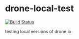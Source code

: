 # drone-local-test
[![Build Status](http://drone.ipedrazas.k8s.co.uk/api/badge/github.com/ipedrazas/drone-local-test/status.svg?branch=master)](http://drone.ipedrazas.k8s.co.uk/github.com/ipedrazas/drone-local-test)


testing local versions of drone.io

